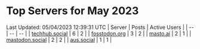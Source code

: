 # Top Servers for May 2023
Last Updated: 05/04/2023 12:39:31 UTC
| Server | Posts | Active Users |
| -- | -- | -- |
| [techhub.social](https://techhub.social/tags/PowerShell) | 6 | 2 |
| [fosstodon.org](https://fosstodon.org/tags/PowerShell) | 3 | 2 |
| [masto.ai](https://masto.ai/tags/PowerShell) | 2 | 1 |
| [mastodon.social](https://mastodon.social/tags/PowerShell) | 2 | 2 |
| [aus.social](https://aus.social/tags/PowerShell) | 1 | 1 |
